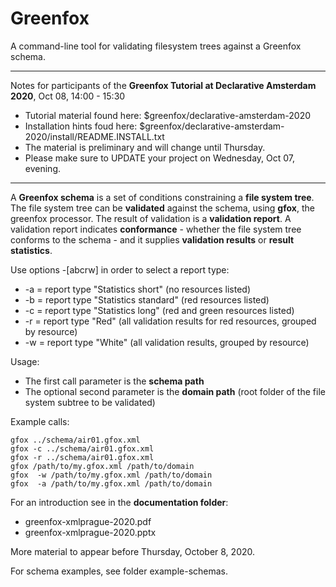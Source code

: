# Greenfox
A command-line tool for validating filesystem trees against a Greenfox schema.


----------


Notes for participants of the **Greenfox Tutorial at Declarative Amsterdam 2020**, Oct 08, 14:00 - 15:30 

- Tutorial material found here: $greenfox/declarative-amsterdam-2020
- Installation hints foud here: $greenfox/declarative-amsterdam-2020/install/README.INSTALL.txt
- The material is preliminary and will change until Thursday.
- Please make sure to UPDATE your project on Wednesday, Oct 07, evening.
----------



A **Greenfox schema** is a set of conditions constraining a **file system tree**. 
The file system tree can be **validated** against the schema, using **gfox**, the greenfox processor. 
The result of validation is a **validation report**. A validation report indicates **conformance** - 
whether the file system tree conforms to the schema - and it supplies **validation results** or **result statistics**. 

Use options -[abcrw] in order to select a report type:

- -a = report type "Statistics short" (no resources listed)
- -b = report type "Statistics standard" (red resources listed)
- -c = report type "Statistics long" (red and green resources listed)
- -r = report type "Red" (all validation results for red resources, grouped by resource) 
- -w = report type "White" (all validation results, grouped by resource)

Usage:

- The first call parameter is the **schema path**
- The optional second parameter is the **domain path** (root folder of the file system subtree to be validated)

Example calls:
```
gfox ../schema/air01.gfox.xml
gfox -c ../schema/air01.gfox.xml
gfox -r ../schema/air01.gfox.xml
gfox /path/to/my.gfox.xml /path/to/domain
gfox  -w /path/to/my.gfox.xml /path/to/domain
gfox  -a /path/to/my.gfox.xml /path/to/domain
```

For an introduction see in the **documentation folder**:

- greenfox-xmlprague-2020.pdf
- greenfox-xmlprague-2020.pptx

More material to appear before Thursday, October 8, 2020.

For schema examples, see folder example-schemas.



